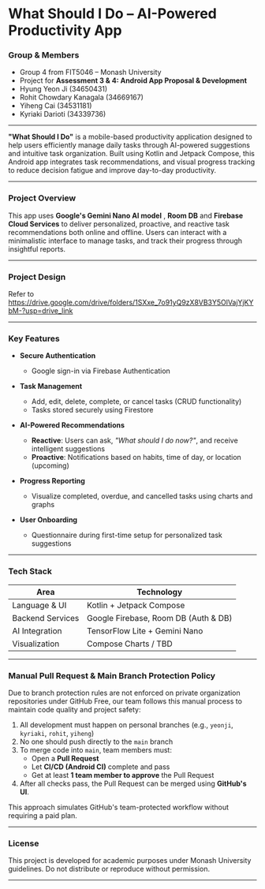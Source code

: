 # What Should I Do – AI-Powered Productivity App

### Group & Members
- Group 4 from FIT5046 – Monash University
- Project for **Assessment 3 & 4: Android App Proposal & Development**
- Hyung Yeon Ji (34650431)
- Rohit Chowdary Kanagala (34669167)
- Yiheng Cai (34531181)
- Kyriaki Darioti (34339736)

---

**"What Should I Do"** is a mobile-based productivity application designed to help users efficiently manage daily tasks through AI-powered suggestions and intuitive task organization. Built using Kotlin and Jetpack Compose, this Android app integrates task recommendations, and visual progress tracking to reduce decision fatigue and improve day-to-day productivity.

---

### Project Overview

This app uses **Google's Gemini Nano AI model** , **Room DB** and **Firebase Cloud Services** to deliver personalized, proactive, and reactive task recommendations both online and offline. Users can interact with a minimalistic interface to manage tasks, and track their progress through insightful reports.

---
### Project Design

Refer to https://drive.google.com/drive/folders/1SXxe_7o91yQ9zX8VB3Y5OlVajYjKYbM-?usp=drive_link

---

### Key Features

- **Secure Authentication**
    - Google sign-in via Firebase Authentication

- **Task Management**
    - Add, edit, delete, complete, or cancel tasks (CRUD functionality)
    - Tasks stored securely using Firestore

- **AI-Powered Recommendations**
    - **Reactive**: Users can ask, *"What should I do now?"*, and receive intelligent suggestions
    - **Proactive**: Notifications based on habits, time of day, or location (upcoming)

- **Progress Reporting**
    - Visualize completed, overdue, and cancelled tasks using charts and graphs

- **User Onboarding**
    - Questionnaire during first-time setup for personalized task suggestions

---

### Tech Stack

| Area               | Technology                           |
|--------------------|--------------------------------------|
| Language & UI      | Kotlin + Jetpack Compose             |
| Backend Services   | Google Firebase, Room DB (Auth & DB) |
| AI Integration     | TensorFlow Lite + Gemini Nano        |
| Visualization      | Compose Charts / TBD                 |

---

### Manual Pull Request & Main Branch Protection Policy

Due to branch protection rules are not enforced on private organization repositories under GitHub Free, our team follows this manual process to maintain code quality and project safety:

1. All development must happen on personal branches (e.g., `yeonji`, `kyriaki`, `rohit`, `yiheng`)
2. No one should push directly to the `main` branch
3. To merge code into `main`, team members must:
   - Open a **Pull Request**
   - Let **CI/CD (Android CI)** complete and pass
   - Get at least **1 team member to approve** the Pull Request
4. After all checks pass, the Pull Request can be merged using **GitHub's UI**.

This approach simulates GitHub's team-protected workflow without requiring a paid plan. 

---

### License

This project is developed for academic purposes under Monash University guidelines. Do not distribute or reproduce without permission.

---